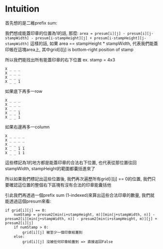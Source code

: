 # Intuition

首先想的是二維prefix sum:

我們想成能蓋印章的位置為1的話, 那麼:
`area = presum[i][j] - presum[i][j-stampWidth] - presum[i-stampHeight][j] + presum[i-stampHeight][j-stampWidth]`
這樣的話, 如果 area == stampHeight * stampWidth, 代表我們能蓋印帳在這塊area上, 其中grid[i][j] is bottom-right position of stamp

所以我們能找出所有能蓋印章的右下位置
ex. stamp = 4x3
```
X _ _ _
X _ _ _
X _ _ _
X _ _ 1
```

如果底下再多一row
```
X _ _ _
X _ _ _
X _ _ _
X _ _ 1
X _ _ 1
```

如果右邊再多一column
```
X _ _ _ _
X _ _ _ _
X _ _ _ _
X _ _ 1 1
X _ _ 1 1
```

這些標記為1的地方都是能蓋印章的合法右下位置, 也代表從那位置往回stampWidth, stampHeight的範圍都囊括進來了

所以如果我們標記出這些位置後, 我們再次遍歷所有grid[i][j] == 0的位置, 我們只要確認這位置的整個右下區塊有沒有合法的印章能囊括他

引此我們再透過一個prefix sum (1-indexed)來算出這些合法印章的數量, 我們就能透過這個presum來看:

```
if grid[i][j] == 0:
    numStamp = presum2[min(i+stampHeight, m)][min(j+stampWidth, n)] - presum2[i][min(j+stampWidth, n)] - presum2[min(i+stampHeight, m)][j] + presum2[i][j]
    if numStamp > 0:
        grid[i][j] 被至少一個印章給蓋到
    else:
        grid[i][j] 沒被任何印章給蓋到 => 直接返回False
```